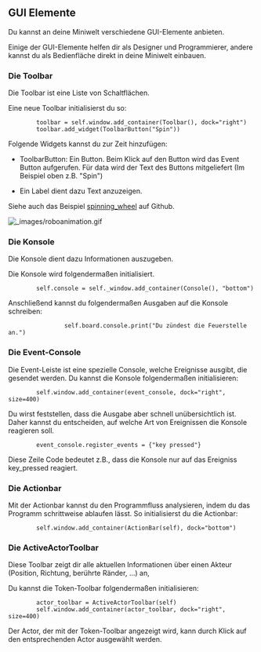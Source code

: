 GUI Elemente
------------

Du kannst an deine Miniwelt verschiedene GUI-Elemente anbieten. 

Einige der GUI-Elemente helfen dir als Designer und Programmierer, andere kannst du als Bedienfläche direkt in deine Miniwelt einbauen.


### Die Toolbar

Die Toolbar ist eine Liste von Schaltflächen.

Eine neue Toolbar initialisierst du so:

```
        toolbar = self.window.add_container(Toolbar(), dock="right")
        toolbar.add_widget(ToolbarButton("Spin"))
```

Folgende Widgets kannst du zur Zeit hinzufügen:

  * ToolbarButton: Ein Button. Beim Klick auf den Button wird das Event Button aufgerufen. 
  Für data wird der Text des Buttons mitgeliefert (Im Beispiel oben z.B. "Spin")
  
  * Ein Label dient dazu Text anzuzeigen.

Siehe auch das Beispiel [spinning_wheel](https://github.com/asbl/miniworldmaker/blob/master/examples/gui/spinning_wheel.py) auf Github.
  
![_images/roboanimation.gif](../_images/spinning_wheel.gif)

### Die Konsole

Die Konsole dient dazu Informationen auszugeben.

Die Konsole wird folgendermaßen initialisiert.

```
        self.console = self._window.add_container(Console(), "bottom")
```

Anschließend kannst du folgendermaßen Ausgaben auf die Konsole schreiben:
```
                self.board.console.print("Du zündest die Feuerstelle an.")
```

### Die Event-Console

Die Event-Leiste ist eine spezielle Console, welche Ereignisse ausgibt, die gesendet werden.
Du kannst die Konsole folgendermaßen initialisieren:

```
        self.window.add_container(event_console, dock="right", size=400)
```

Du wirst feststellen, dass die Ausgabe aber schnell unübersichtlich ist. Daher kannst du entscheiden, auf welche Art von Ereignissen die Konsole reagieren soll.
```
        event_console.register_events = {"key pressed"}
```

Diese Zeile Code bedeutet z.B., dass die Konsole nur auf das Ereigniss key_pressed reagiert. 

### Die Actionbar

Mit der Actionbar kannst du den Programmfluss analysieren, indem du das Programm schrittweise ablaufen lässt.
So initialisierst du die Actionbar:

```
        self.window.add_container(ActionBar(self), dock="bottom")
```

### Die ActiveActorToolbar

Diese Toolbar zeigt dir alle aktuellen Informationen über einen Akteur (Position, Richtung, berührte Ränder, ...) an,

Du kannst die Token-Toolbar folgendermaßen initialisieren:

```
        actor_toolbar = ActiveActorToolbar(self)
        self.window.add_container(actor_toolbar, dock="right", size=400)
```

Der Actor, der mit der Token-Toolbar angezeigt wird, kann durch Klick auf den entsprechenden Actor ausgewählt werden.